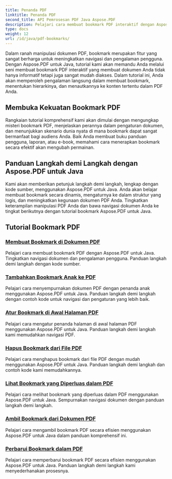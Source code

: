 ```yaml
---
title: Penanda PDF
linktitle: Penanda PDF
second_title: API Pemrosesan PDF Java Aspose.PDF
description: Pelajari cara membuat bookmark PDF interaktif dengan Aspose.PDF untuk Java. Tingkatkan navigasi dokumen dan pengalaman pengguna.
type: docs
weight: 12
url: /id/java/pdf-bookmarks/
---
```


Dalam ranah manipulasi dokumen PDF, bookmark merupakan fitur yang sangat berharga untuk meningkatkan navigasi dan pengalaman pengguna. Dengan Aspose.PDF untuk Java, tutorial kami akan memandu Anda melalui seni membuat bookmark PDF interaktif yang membuat dokumen Anda tidak hanya informatif tetapi juga sangat mudah diakses. Dalam tutorial ini, Anda akan memperoleh pengalaman langsung dalam membuat bookmark, menentukan hierarkinya, dan menautkannya ke konten tertentu dalam PDF Anda.

## Membuka Kekuatan Bookmark PDF

Rangkaian tutorial komprehensif kami akan dimulai dengan mengungkap misteri bookmark PDF, menjelaskan perannya dalam pengaturan dokumen, dan menunjukkan skenario dunia nyata di mana bookmark dapat sangat bermanfaat bagi audiens Anda. Baik Anda membuat buku panduan pengguna, laporan, atau e-book, memahami cara menerapkan bookmark secara efektif akan mengubah permainan.

## Panduan Langkah demi Langkah dengan Aspose.PDF untuk Java

Kami akan memberikan petunjuk langkah demi langkah, lengkap dengan kode sumber, menggunakan Aspose.PDF untuk Java. Anda akan belajar membuat bookmark secara dinamis, mengaturnya ke dalam struktur yang logis, dan meningkatkan kegunaan dokumen PDF Anda. Tingkatkan keterampilan manipulasi PDF Anda dan bawa navigasi dokumen Anda ke tingkat berikutnya dengan tutorial bookmark Aspose.PDF untuk Java.
## Tutorial Bookmark PDF
### [Membuat Bookmark di Dokumen PDF](./create-bookmarks-pdf-documents/)
Pelajari cara membuat bookmark PDF dengan Aspose.PDF untuk Java. Tingkatkan navigasi dokumen dan pengalaman pengguna. Panduan langkah demi langkah dengan kode sumber.
### [Tambahkan Bookmark Anak ke PDF](./add-child-bookmarks-pdfs/)
Pelajari cara menyempurnakan dokumen PDF dengan penanda anak menggunakan Aspose.PDF untuk Java. Panduan langkah demi langkah dengan contoh kode untuk navigasi dan pengaturan yang lebih baik.
### [Atur Bookmark di Awal Halaman PDF](./set-bookmark-start-pdf-page/)
Pelajari cara mengatur penanda halaman di awal halaman PDF menggunakan Aspose.PDF untuk Java. Panduan langkah demi langkah kami memudahkan navigasi PDF.
### [Hapus Bookmark dari File PDF](./delete-bookmarks-pdf-files/)
Pelajari cara menghapus bookmark dari file PDF dengan mudah menggunakan Aspose.PDF untuk Java. Panduan langkah demi langkah dan contoh kode kami memudahkannya.
### [Lihat Bookmark yang Diperluas dalam PDF](./view-expanded-bookmarks-pdfs/)
Pelajari cara melihat bookmark yang diperluas dalam PDF menggunakan Aspose.PDF untuk Java. Sempurnakan navigasi dokumen dengan panduan langkah demi langkah.
### [Ambil Bookmark dari Dokumen PDF](./retrieve-bookmarks-pdf-documents/)
Pelajari cara mengambil bookmark PDF secara efisien menggunakan Aspose.PDF untuk Java dalam panduan komprehensif ini.
### [Perbarui Bookmark dalam PDF](./update-bookmarks-pdfs/)
Pelajari cara memperbarui bookmark PDF secara efisien menggunakan Aspose.PDF untuk Java. Panduan langkah demi langkah kami menyederhanakan prosesnya.